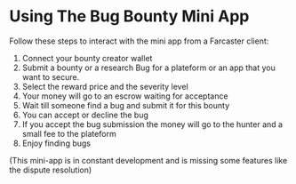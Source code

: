 # Using The Bug Bounty Mini App

Follow these steps to interact with the mini app from a Farcaster client:

1. Connect your bounty creator wallet
2. Submit a bounty or a research Bug for a plateform or an app that you want to secure. 
3. Select the reward price and the severity level
4. Your money will go to an escrow waiting for acceptance 
5. Wait till someone find a bug and submit it for this bounty
6. You can accept or decline the bug
7. If you accept the bug submission the money will go to the hunter and a small fee to the plateform 
8. Enjoy finding bugs

(This mini-app is in constant development and is missing some features like the dispute resolution)
